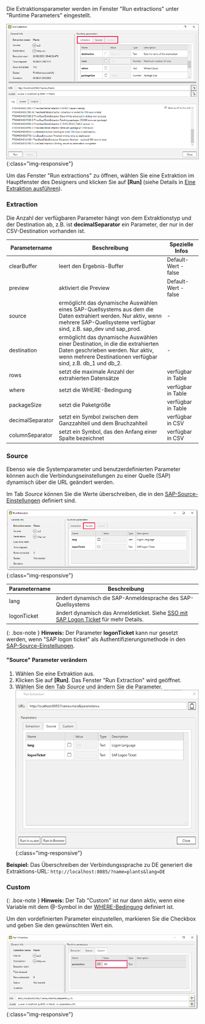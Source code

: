 
Die Extraktionsparameter werden im Fenster "Run extractions" unter "Runtime Parameters" eingestellt. 

![Extraction parameters](/img/content/xu/xu_run_extraction_param_gen_2.png){:class="img-responsive"}

Um das Fenster "Run extractions" zu öffnen, wählen Sie eine Extraktion im Hauptfenster des Designers und klicken Sie auf **[Run]** (siehe Details in [Eine Extraktion ausführen](../erste-schritte/eine-extraktion-ausfuehren)).


### Extraction
Die Anzahl der verfügbaren Parameter hängt von dem Extraktionstyp und der Destination ab, z.B. ist **decimalSeparator** ein Parameter, der nur in der CSV-Destination vorhanden ist.

Parametername | Beschreibung | Spezielle Infos
------------ | ------------- | -------------
clearBuffer | leert den Ergebnis-Buffer | Default-Wert - false
preview | aktiviert die Preview | Default-Wert - false
source | ermöglicht das dynamische Auswählen eines SAP-Quellsystems aus dem die Daten extrahiert werden. Nur aktiv, wenn mehrere SAP-Quellsysteme verfügbar sind, z.B. sap_dev und sap_prod. | -
destination | ermöglicht das dynamische Auswählen einer Destination, in die die extrahierten Daten geschrieben werden. Nur aktiv, wenn mehrere Destinationen verfügbar sind, z.B. db_1 und db_2.| -
rows | setzt die maximale Anzahl der extrahierten Datensätze | verfügbar in Table
where | setzt die WHERE-Bedingung | verfügbar in Table
packageSize | setzt die Paketgröße | verfügbar in Table
decimalSeparator | setzt ein Symbol zwischen dem Ganzzahlteil und dem Bruchzahlteil | verfügbar in CSV
columnSeparator | setzt ein Symbol, das den Anfang einer Spalte bezeichnet | verfügbar in CSV


### Source
Ebenso wie die Systemparameter und benutzerdefinierten Parameter können auch die Verbindungseinstellungen zu einer Quelle (SAP) dynamisch über die URL geändert werden. 

Im Tab *Source* können Sie die Werte überschreiben, die in den [SAP-Source-Einstellungen](../einfuehrung/sap-verbindungen-anlegen) definiert sind.

![Source parameters](/img/content/xu/xu_run_extraction_param_gen.png){:class="img-responsive"}


Parametername | Beschreibung |
------------ | ------------- | 
lang | ändert dynamisch die SAP-Anmeldesprache des SAP-Quellsystems  
logonTicket | ändert dynamisch das Anmeldeticket. Siehe [SSO mit SAP Logon Ticket](https://help.theobald-software.com/en/xtract-universal/advanced-techniques/sap-single-sign-on/sso-with-sap-logon-ticket) für mehr Details.

{: .box-note }
**Hinweis:** Der Parameter **logonTicket** kann nur gesetzt werden, wenn "SAP logon ticket" als Authentifizierungsmethode in den [SAP-Source-Einstellungen](../einfuehrung/sap-verbindungen-anlegen).

#### "Source" Parameter verändern
1. Wählen Sie eine Extraktion aus.
2. Klicken Sie auf **[Run]**. Das Fenster "Run Extraction" wird geöffnet. 
3. Wählen Sie den Tab  *Source* und ändern Sie die Parameter.
![Run-Extraction-Connection-Parameters](/img/content/Run-Extraction-Connection-Parameters.png){:class="img-responsive"}

**Beispiel:** Das Überschreiben der Verbindungssprache zu DE generiert die Extraktions-URL: `http://localhost:8085/?name=plants&lang=DE`

### Custom

{: .box-note }
**Hinweis:** Der Tab "Custom" ist nur dann aktiv, wenn eine Variable mit dem @-Symbol in der [WHERE-Bedingung](../table/where-bedingung) definiert ist.

Um den vordefinierten Parameter einzustellen, markieren Sie die Checkbox und geben Sie den gewünschten Wert ein.
 
![Custom parameters](/img/content/xu/xu_run_extraction_param_cust.png){:class="img-responsive"}

